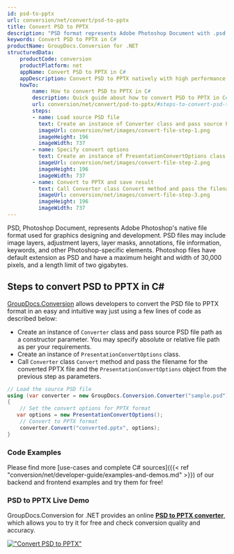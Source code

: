 ```yaml
---
id: psd-to-pptx
url: conversion/net/convert/psd-to-pptx
title: Convert PSD to PPTX
description: "PSD format represents Adobe Photoshop Document with .psd extension. Learn how to convert PSD to PPTX file programmatically in C# language using GroupDocs.Conversion for .NET library."
keywords: Convert PSD to PPTX in C#
productName: GroupDocs.Conversion for .NET
structuredData:
    productCode: conversion
    productPlatform: net
    appName: Convert PSD to PPTX in C#
    appDescription: Convert PSD to PPTX natively with high performance using C# language and server side GroupDocs.Conversion for .NET APIs, without the use of any software like Microsoft or Open Office.
    howTo:
        name: How to convert PSD to PPTX in C# 
        description: Quick guide about how to convert PSD to PPTX in C# with high performance and accuracy.
        url: conversion/net/convert/psd-to-pptx/#steps-to-convert-psd-to-pptx-in-c
        steps:
        - name: Load source PSD file 
          text: Create an instance of Converter class and pass source PSD file path as a constructor parameter. You may specify absolute or relative file path as per your requirements. 
          imageUrl: conversion/net/images/convert-file-step-1.png
          imageHeight: 196
          imageWidth: 737
        - name: Specify convert options 
          text: Create an instance of PresentationConvertOptions class.
          imageUrl: conversion/net/images/convert-file-step-2.png
          imageHeight: 196
          imageWidth: 737
        - name: Convert to PPTX and save result 
          text: Call Converter class Convert method and pass the filename for the converted HTML file and the PresentationConvertOptions object from the previous step as parameters.
          imageUrl: conversion/net/images/convert-file-step-3.png
          imageHeight: 196
          imageWidth: 737
---
```


PSD, Photoshop Document, represents Adobe Photoshop's native file format used for graphics designing and development. PSD files may include image layers, adjustment layers, layer masks, annotations, file information, keywords, and other Photoshop-specific elements. Photoshop files have default extension as PSD and have a maximum height and width of 30,000 pixels, and a length limit of two gigabytes.

## Steps to convert PSD to PPTX in C#

[GroupDocs.Conversion](https://products.groupdocs.com/conversion/net) allows developers to convert the PSD file to PPTX format in an easy and intuitive way just using a few lines of code as described below:

* Create an instance of `Converter` class and pass source PSD file path as a constructor parameter. You may specify absolute or relative file path as per your requirements. 
* Create an instance of `PresentationConvertOptions` class.
* Call `Converter` class `Convert` method and pass the filename for the converted PPTX file and the `PresentationConvertOptions` object from the previous step as parameters.

```csharp
// Load the source PSD file
using (var converter = new GroupDocs.Conversion.Converter("sample.psd"))
{
    // Set the convert options for PPTX format
   var options = new PresentationConvertOptions();
    // Convert to PPTX format
    converter.Convert("converted.pptx", options);
}
```

### Code Examples

Please find more [use-cases and complete C# sources]({{< ref "conversion/net/developer-guide/examples-and-demos.md" >}}) of our backend and frontend examples and try them for free!

### PSD to PPTX Live Demo

GroupDocs.Conversion for .NET provides an online [**PSD to PPTX converter**](https://products.groupdocs.app/conversion/psd-to-pptx), which allows you to try it for free and check conversion quality and accuracy.

[!["Convert PSD to PPTX"](conversion/net/images/convert-to-pptx/convert-psd-to-pptx.png)](https://products.groupdocs.app/conversion/psd-to-pptx)